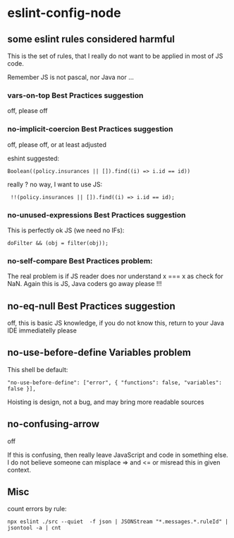 # eslint-config-node




## some eslint rules considered harmful

This is the set of rules, 
that I really do not want to be 
applied in most of JS code.

Remember JS is not pascal, nor Java nor ...

### vars-on-top	Best Practices suggestion

off, please off

### no-implicit-coercion Best Practices	suggestion

off, please off, or at least adjusted

eshint suggested:

	Boolean((policy.insurances || []).find((i) => i.id == id)) 

really ? no way, I want to use JS:

	 !!(policy.insurances || []).find((i) => i.id == id);

### no-unused-expressions Best Practices suggestion

This is perfectly ok JS (we need no IFs):

	doFilter && (obj = filter(obj));

### no-self-compare	Best Practices problem:

The real problem is if JS reader does nor understand x === x as check for NaN.
Again this is JS, Java coders go away please !!!

## no-eq-null Best Practices suggestion

off, this is basic JS knowledge, if you do not know this, return to your Java IDE immediatelly please

## no-use-before-define	Variables problem

This shell be default:

	"no-use-before-define": ["error", { "functions": false, "variables": false }],

Hoisting is design, not a bug, and may bring more readable sources

## no-confusing-arrow
off

If this is confusing, then really leave JavaScript and code in something else.
I do not believe someone can misplace => and <= or misread this in given context.



## Misc

count errors by rule: 

	npx eslint ./src --quiet  -f json | JSONStream "*.messages.*.ruleId" | jsontool -a | cnt